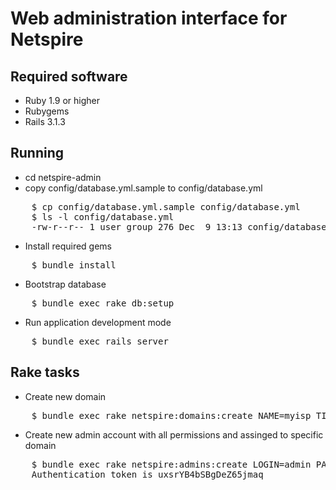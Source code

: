 Web administration interface for Netspire
=========================================

Required software
-----------------

* Ruby 1.9 or higher
* Rubygems
* Rails 3.1.3

Running
-------

* cd netspire-admin
* copy config/database.yml.sample to config/database.yml
<pre>
    $ cp config/database.yml.sample config/database.yml
    $ ls -l config/database.yml
    -rw-r--r-- 1 user group 276 Dec  9 13:13 config/database.yml
</pre>
* Install required gems
<pre>
    $ bundle install
</pre>
* Bootstrap database
<pre>
    $ bundle exec rake db:setup
</pre>
* Run application development mode
<pre>
    $ bundle exec rails server
</pre>

Rake tasks
----------

* Create new domain
<pre>
    $ bundle exec rake netspire:domains:create NAME=myisp TITLE=MyISP
</pre>
* Create new admin account with all permissions and assinged to specific domain
<pre>
    $ bundle exec rake netspire:admins:create LOGIN=admin PASSWORD=secret DOMAIN=myisp
    Authentication token is uxsrYB4bSBgDeZ65jmaq
</pre>
